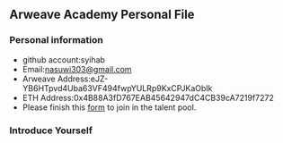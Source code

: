 ## Arweave Academy Personal File

### Personal information

- github account:syihab
- Email:nasuwi303@gmail.com
- Arweave Address:eJZ-YB6HTpvd4Uba63VF494fwpYULRp9KxCPJKaOblk
- ETH Address:0x4B88A3fD767EAB45642947dC4CB39cA7219f7272
- Please finish this [form](https://docs.google.com/forms/d/e/1FAIpQLSfWA5fIIcBgmRppm3jNz5vmf9Mai_QMVil-2pO4r7YKn_Zhtw/viewform?usp=sf_link) to join in the talent pool.

### Introduce Yourself


